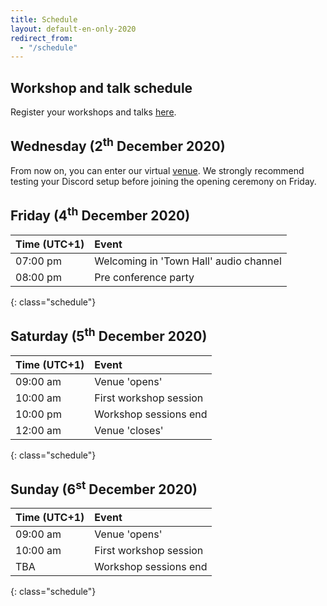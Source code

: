 ```yaml
---
title: Schedule
layout: default-en-only-2020
redirect_from:
  - "/schedule"
---
```


## Workshop and talk schedule

Register your workshops and talks <a href="https://rohow.de/mopad" target="_blank">here</a>.

## Wednesday (2<sup>th</sup> December 2020)

From now on, you can enter our virtual [venue](https://rohow.de/2020/en/venue.html). We strongly recommend testing your
Discord setup before joining the opening ceremony on Friday.

## Friday (4<sup>th</sup> December 2020)

| Time (UTC+1) | Event                           |
| :------  | :-------                            |
| 07:00 pm | Welcoming in 'Town Hall' audio channel |
| 08:00 pm | Pre conference party                |
{: class="schedule"}

## Saturday (5<sup>th</sup> December 2020)

| Time (UTC+1) | Event                     |
| :------  | :-------                      |
| 09:00 am | Venue 'opens'                 |
| 10:00 am | First workshop session        |
| 10:00 pm | Workshop sessions end         |
| 12:00 am | Venue 'closes'                |
{: class="schedule"}

## Sunday (6<sup>st</sup> December 2020)

| Time (UTC+1) | Event                 |
| :------  | :-------                  |
| 09:00 am | Venue 'opens'             |
| 10:00 am | First workshop session    |
| TBA      | Workshop sessions end     |
{: class="schedule"}
